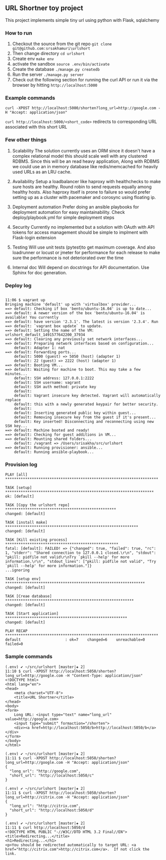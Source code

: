 ## URL Shortner toy project

This project implements simple tiny url using python with Flask, sqlalchemy

### How to run

1. Checkout the source from the git repo
   `git clone git@github.com:srsakhamuri\urlshort`
2. Then change directory
   `cd urlshort`
3. Create env
   `make env`
4. activate the sandbox
   `source .env/bin/activate`
5. Create the database
   `./manage.py createdb`
6. Run the server
   `./manage.py server`
7. Check out the following section for running the curl API or run it via the browser by hitting
   `http://localhost:5000`

### Example commands

`curl -XPOST http://localhost:5000/shorten?long_url=http://google.com -H "Accept: application/json"`

`curl http://localhost:5000/<short_code>` redirects to corresponding URL associated with this short URL

### Few other things

1. Scalability
  The solution currently uses an ORM since it doesn't have a complex relational model this should scale
  well with any clustered RDBMS. Since this will be an read heavy application, Along with RDBMS we could use
  an in memory database like redis/memcached for heavily used URLs as an LRU cache.

2. Availability
  Setup a loadbalancer like haproxy with healthchecks to make sure hosts are healthy.
  Round robin to send requests equally among healthy hosts. Also haproxy itself is prone to failure
  so would prefer setting up as a cluster with pacemaker and corosync using floating ip.
  
3. Deployment automation
  Prefer doing an ansible playbooks for deployment automation for easy maintainability. Check
  deploy/playbook.yml for simple deployment steps

4. Security
  Currently no implemented but a solution with OAuth with API tokens for access management should be simple
  to implment with Flask-login extension

5. Testing
  Will use unit tests (pytest)to get maximum coverage. And also loadrunner or locust or jmeter for performance
  for each release to make sure the performance is not deteriorated over the time

6. Internal doc
  Will depend on docstrings for API documentation. Use Sphinx for doc generation.


### Deploy log
```

11:06 $ vagrant up
Bringing machine 'default' up with 'virtualbox' provider...
==> default: Checking if box 'bento/ubuntu-16.04' is up to date...
==> default: A newer version of the box 'bento/ubuntu-16.04' is available! You currently
==> default: have version '2.3.1'. The latest is version '2.3.4'. Run
==> default: `vagrant box update` to update.
==> default: Setting the name of the VM: urlshort_default_1491577642200_37934
==> default: Clearing any previously set network interfaces...
==> default: Preparing network interfaces based on configuration...
    default: Adapter 1: nat
==> default: Forwarding ports...
    default: 5000 (guest) => 5050 (host) (adapter 1)
    default: 22 (guest) => 2222 (host) (adapter 1)
==> default: Booting VM...
==> default: Waiting for machine to boot. This may take a few minutes...
    default: SSH address: 127.0.0.1:2222
    default: SSH username: vagrant
    default: SSH auth method: private key
    default:
    default: Vagrant insecure key detected. Vagrant will automatically replace
    default: this with a newly generated keypair for better security.
    default:
    default: Inserting generated public key within guest...
    default: Removing insecure key from the guest if it's present...
    default: Key inserted! Disconnecting and reconnecting using new SSH key...
==> default: Machine booted and ready!
==> default: Checking for guest additions in VM...
==> default: Mounting shared folders...
    default: /vagrant => /Users/srisakha/src/urlshort
==> default: Running provisioner: ansible...
    default: Running ansible-playbook...
```
### Provision log
```
PLAY [all] *********************************************************************

TASK [setup] *******************************************************************
ok: [default]

TASK [Copy the urlshort repo] **************************************************
changed: [default]

TASK [install make] ************************************************************
changed: [default]

TASK [Kill existing process] ***************************************************
fatal: [default]: FAILED! => {"changed": true, "failed": true, "rc": 1, "stderr": "Shared connection to 127.0.0.1 closed.\r\n", "stdout": "pkill: pidfile not valid\r\nTry `pkill --help' for more information.\r\n", "stdout_lines": ["pkill: pidfile not valid", "Try `pkill --help' for more information."]}
...ignoring

TASK [setup env] ***************************************************************
changed: [default]

TASK [Creae database] **********************************************************
changed: [default]

TASK [Start application] *******************************************************
changed: [default]

PLAY RECAP *********************************************************************
default                    : ok=7    changed=6    unreachable=0    failed=0
```
### Sample commands
```
(.env) ✔ ~/src/urlshort [master|✚ 2]
11:10 $ curl -XPOST http://localhost:5050/shorten?long_url=http://google.com -H "Content-Type: application/json"
<!DOCTYPE html>
<html lang="en">
<head>
    <meta charset="UTF-8">
    <title>URL Shortner</title>
</head>
<body>
<form>
    Long URL: <input type="text" name="long_url" value=http://google.com>
    <input type="submit" formaction="/shorten">
    <div><a href=http://localhost:5050/b>http://localhost:5050/b</a></div>
</form>
</body>
</html>

(.env) ✔ ~/src/urlshort [master|✚ 2]
11:11 $ curl -XPOST http://localhost:5050/shorten?long_url=http://google.com -H "Accept: application/json"
{
  "long_url": "http://google.com",
  "short_url": "http://localhost:5050/c"
}

(.env) ✔ ~/src/urlshort [master|✚ 2]
11:11 $ curl -XPOST http://localhost:5050/shorten?long_url=http://citrix.com -H "Accept: application/json"
{
  "long_url": "http://citrix.com",
  "short_url": "http://localhost:5050/d"
}

(.env) ✔ ~/src/urlshort [master|✚ 2]
11:11 $ curl http://localhost:5050/d
<!DOCTYPE HTML PUBLIC "-//W3C//DTD HTML 3.2 Final//EN">
<title>Redirecting...</title>
<h1>Redirecting...</h1>
<p>You should be redirected automatically to target URL: <a href="http://citrix.com">http://citrix.com</a>.  If not click the link.
```
